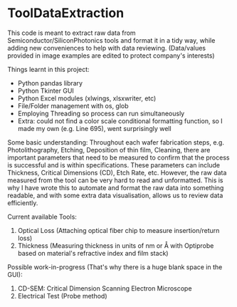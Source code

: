 # ToolDataExtraction
This code is meant to extract raw data from Semiconductor/SiliconPhotonics tools and format it in a tidy way, while adding new conveniences to help with data reviewing. (Data/values provided in image examples are edited to protect company's interests)

Things learnt in this project:
- Python pandas library
- Python Tkinter GUI
- Python Excel modules (xlwings, xlsxwriter, etc)
- File/Folder management with os, glob
- Employing Threading so process can run simultaneously
- Extra: could not find a color scale conditional formatting function, so I made my own (e.g. Line 695), went surprisingly well

Some basic understanding: 
Throughout each wafer fabrication steps, e.g. Photolithography, Etching, Deposition of thin film, Cleaning, there are important parameters that need to be measured to confirm that the process is successful and is within specifications. These parameters can include Thickness, Critical Dimensions (CD), Etch Rate, etc. However, the raw data measured from the tool can be very hard to read and unformatted. This is why I have wrote this to automate and format the raw data into something readable, and with some extra data visualisation, allows us to review data efficiently.

Current available Tools:
1) Optical Loss (Attaching optical fiber chip to measure insertion/return loss)
2) Thickness (Measuring thickness in units of nm or Å with Optiprobe based on material's refractive index and film stack)

Possible work-in-progress (That's why there is a huge blank space in the GUI):
1) CD-SEM: Critical Dimension Scanning Electron Microscope
2) Electrical Test (Probe method)
